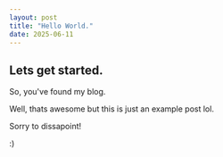 ```yaml
---
layout: post
title: "Hello World."
date: 2025-06-11
---
```

## Lets get started.

So, you've found my blog. 

Well, thats awesome but this is just an example post lol.

Sorry to dissapoint!

:)


